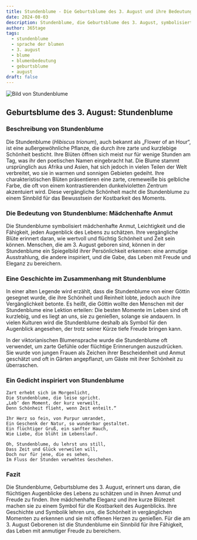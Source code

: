 ```yaml
---
title: Stundenblume - Die Geburtsblume des 3. August und ihre Bedeutung
date: 2024-08-03
description: Stundenblume, die Geburtsblume des 3. August, symbolisiert Mädchenhafte Anmut. Erfahre mehr über ihre Geschichte, Bedeutung und Symbolik in der Sprache der Blumen.
author: 365tage
tags:
  - stundenblume
  - sprache der blumen
  - 3. august
  - blume
  - blumenbedeutung
  - geburtsblume
  - august
draft: false
---
```


![Bild von Stundenblume](https://cdn.pixabay.com/photo/2016/02/12/17/32/flower-1196470_1280.jpg#center)

## Geburtsblume des 3. August: Stundenblume

### Beschreibung von Stundenblume

Die Stundenblume (_Hibiscus trionum_), auch bekannt als „Flower of an Hour“, ist eine außergewöhnliche Pflanze, die durch ihre zarte und kurzlebige Schönheit besticht. Ihre Blüten öffnen sich meist nur für wenige Stunden am Tag, was ihr den poetischen Namen eingebracht hat. Die Blume stammt ursprünglich aus Afrika und Asien, hat sich jedoch in vielen Teilen der Welt verbreitet, wo sie in warmen und sonnigen Gebieten gedeiht. Ihre charakteristischen Blüten präsentieren eine zarte, cremeweiße bis gelbliche Farbe, die oft von einem kontrastierenden dunkelvioletten Zentrum akzentuiert wird. Diese vergängliche Schönheit macht die Stundenblume zu einem Sinnbild für das Bewusstsein der Kostbarkeit des Moments.

### Die Bedeutung von Stundenblume: Mädchenhafte Anmut

Die Stundenblume symbolisiert mädchenhafte Anmut, Leichtigkeit und die Fähigkeit, jeden Augenblick des Lebens zu schätzen. Ihre vergängliche Blüte erinnert daran, wie wertvoll und flüchtig Schönheit und Zeit sein können. Menschen, die am 3. August geboren sind, können in der Stundenblume ein Spiegelbild ihrer Persönlichkeit erkennen: eine anmutige Ausstrahlung, die andere inspiriert, und die Gabe, das Leben mit Freude und Eleganz zu bereichern.

### Eine Geschichte im Zusammenhang mit Stundenblume

In einer alten Legende wird erzählt, dass die Stundenblume von einer Göttin gesegnet wurde, die ihre Schönheit und Reinheit lobte, jedoch auch ihre Vergänglichkeit betonte. Es heißt, die Göttin wollte den Menschen mit der Stundenblume eine Lektion erteilen: Die besten Momente im Leben sind oft kurzlebig, und es liegt an uns, sie zu genießen, solange sie andauern. In vielen Kulturen wird die Stundenblume deshalb als Symbol für den Augenblick angesehen, der trotz seiner Kürze tiefe Freude bringen kann.

In der viktorianischen Blumensprache wurde die Stundenblume oft verwendet, um zarte Gefühle oder flüchtige Erinnerungen auszudrücken. Sie wurde von jungen Frauen als Zeichen ihrer Bescheidenheit und Anmut geschätzt und oft in Gärten angepflanzt, um Gäste mit ihrer Schönheit zu überraschen.

### Ein Gedicht inspiriert von Stundenblume

```
Zart erhebt sich im Morgenlicht,  
Die Stundenblume, die leise spricht.  
„Leb‘ den Moment, der kurz verweilt,  
Denn Schönheit flieht, wenn Zeit enteilt.“  

Ihr Herz so fein, von Purpur umrandet,  
Ein Geschenk der Natur, so wunderbar gestaltet.  
Ein flüchtiger Gruß, ein sanfter Hauch,  
Wie Liebe, die blüht im Lebenslauf.  

Oh, Stundenblume, du lehrst uns still,  
Dass Zeit und Glück verweilen will,  
Doch nur für jene, die es sehen,  
Im Fluss der Stunden verwehtes Geschehen.  
```

### Fazit

Die Stundenblume, Geburtsblume des 3. August, erinnert uns daran, die flüchtigen Augenblicke des Lebens zu schätzen und in ihnen Anmut und Freude zu finden. Ihre mädchenhafte Eleganz und ihre kurze Blütezeit machen sie zu einem Symbol für die Kostbarkeit des Augenblicks. Ihre Geschichte und Symbolik lehren uns, die Schönheit in vergänglichen Momenten zu erkennen und sie mit offenen Herzen zu genießen. Für die am 3. August Geborenen ist die Stundenblume ein Sinnbild für ihre Fähigkeit, das Leben mit anmutiger Freude zu bereichern.